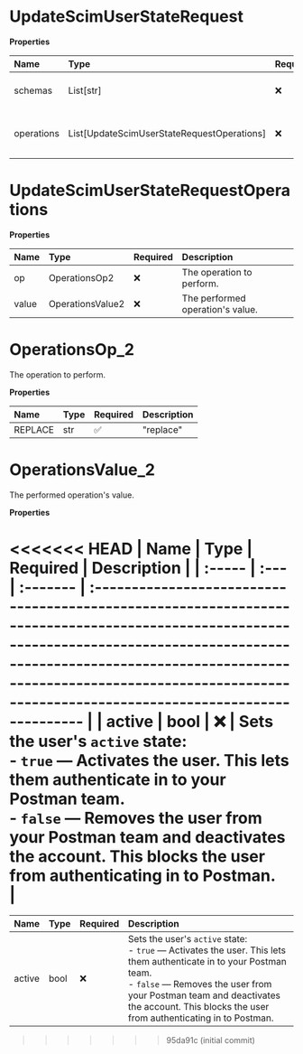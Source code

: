 # UpdateScimUserStateRequest

**Properties**

| Name       | Type                                       | Required | Description                                                              |
| :--------- | :----------------------------------------- | :------- | :----------------------------------------------------------------------- |
| schemas    | List[str]                                  | ❌       | The [SCIM schema URI](https://www.iana.org/assignments/scim/scim.xhtml). |
| operations | List[UpdateScimUserStateRequestOperations] | ❌       | Information about the user update operation.                             |

# UpdateScimUserStateRequestOperations

**Properties**

| Name  | Type             | Required | Description                      |
| :---- | :--------------- | :------- | :------------------------------- |
| op    | OperationsOp2    | ❌       | The operation to perform.        |
| value | OperationsValue2 | ❌       | The performed operation's value. |

# OperationsOp_2

The operation to perform.

**Properties**

| Name    | Type | Required | Description |
| :------ | :--- | :------- | :---------- |
| REPLACE | str  | ✅       | "replace"   |

# OperationsValue_2

The performed operation's value.

**Properties**

<<<<<<< HEAD
| Name   | Type | Required | Description                                                                                                                                                                                                                                                               |
| :----- | :--- | :------- | :------------------------------------------------------------------------------------------------------------------------------------------------------------------------------------------------------------------------------------------------------------------------ |
| active | bool | ❌       | Sets the user's `active` state:<br/>- `true` — Activates the user. This lets them authenticate in to your Postman team.<br/>- `false` — Removes the user from your Postman team and deactivates the account. This blocks the user from authenticating in to Postman.<br/> |
=======
| Name   | Type | Required | Description                                                                                                                                                                                                                                                            |
| :----- | :--- | :------- | :--------------------------------------------------------------------------------------------------------------------------------------------------------------------------------------------------------------------------------------------------------------------- |
| active | bool | ❌       | Sets the user's `active` state:<br>- `true` — Activates the user. This lets them authenticate in to your Postman team.<br>- `false` — Removes the user from your Postman team and deactivates the account. This blocks the user from authenticating in to Postman.<br> |

<!-- This file was generated by liblab | https://liblab.com/ -->
>>>>>>> 95da91c (initial commit)
